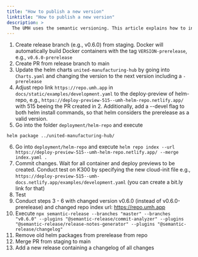 ```yaml
---
title: "How to publish a new version"
linktitle: "How to publish a new version"
description: >
  The UMH uses the semantic versioning. This article explains how to increase the version number and what steps are needed to take
---
```


1. Create release branch (e.g., v0.6.0) from staging. Docker will automatically build Docker containers with the tag `VERSION-prerelease`, e.g., `v0.6.0-prerelease`
2. Create PR from release branch to main
3. Update the helm charts `united-manufacturing-hub` by going into `Charts.yaml` and changing the version to the next version including a `-prerelease`
4. Adjust repo link `https://repo.umh.app` in `docs/static/examples/development.yaml` to the deploy-preview of helm-repo, e.g., `https://deploy-preview-515--umh-helm-repo.netlify.app/` with 515 beeing the PR created in 2. Additionally, add a --devel flag to both helm install commands, so that helm considers the prerelease as a valid version.
5. Go into the folder `deployment/helm-repo` and execute
```
helm package ../united-manufacturing-hub/
```
6. Go into `deployment/helm-repo` and execute `helm repo index --url https://deploy-preview-515--umh-helm-repo.netlify.app/ --merge index.yaml .`
7. Commit changes. Wait for all container and deploy previews to be created. Conduct test on K300 by specifying the new cloud-init file e.g., `https://deploy-preview-515--umh-docs.netlify.app/examples/development.yaml` (you can create a bit.ly link for that)
8. Test
9. Conduct steps 3 - 6 with changed version v0.6.0 (instead of v0.6.0-prerelease) and changed repo index url: https://repo.umh.app
10. Execute `npx semantic-release --branches "master" --branches "v0.6.0" --plugins "@semantic-release/commit-analyzer" --plugins "@semantic-release/release-notes-generator" --plugins "@semantic-release/changelog"`
11. Remove old helm packages from prerelease from repo
12. Merge PR from staging to main
13. Add a new release containing a changelog of all changes

